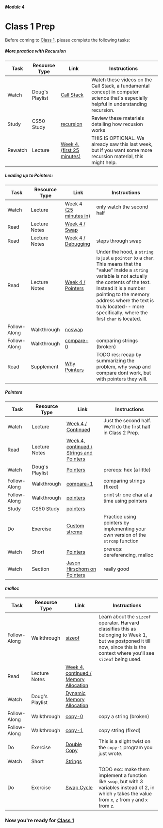 ##### [Module 4](../../)

# Class 1 Prep

Before coming to [Class 1](../class1), please complete the following tasks:

##### More practice with Recursion

Task | Resource Type | Link  | Instructions
--------------|------|------|-------------
Watch | Doug's Playlist | <a href="https://www.youtube.com/watch?v=beqqGIdabrE&index=7&list=PLhQjrBD2T383tGruv374_Yee84qbXeJjq" target="_blank">Call Stack</a> | Watch these videos on the Call Stack, a fundamental concept in computer science that's especially helpful in understanding recursion.
Study | CS50 Study | <a href="https://study.cs50.net/recursion" target="_blank">recursion</a> | Review these materials detailing how recusion works
Rewatch | Lecture | <a href="https://www.youtube.com/watch?v=9WsyLL6KVBY" target="_blank">Week 4, (first 25 minutes)</a>  | THIS IS OPTIONAL. We already saw this last week, but if you want some more recursion material, this might help.

##### Leading up to Pointers:

Task | Resource Type | Link  | Instructions
--------------|------|------|-------------
Watch | Lecture | <a href="https://www.youtube.com/watch?v=9WsyLL6KVBY" target="_blank">Week 4 (25 minutes in)</a> | only watch the second half
Read | Lecture Notes | <a href="http://cdn.cs50.net/2015/fall/lectures/4/m/notes4m/notes4m.html#swap" target="_blank">Week 4 / Swap</a> | 
 Read | Lecture Notes | <a href="http://cdn.cs50.net/2015/fall/lectures/4/m/notes4m/notes4m.html#debugging_with_cs50_ide" target="_blank">Week 4 / Debugging</a> | steps through swap
Read | Lecture Notes | <a href="http://cdn.cs50.net/2015/fall/lectures/4/m/notes4m/notes4m.html#pointers" target="_blank">Week 4 / Pointers</a> | Under the hood, a `string` is just a `pointer` to a `char`. This means that the "value" inside a `string` variable is not actually the contents of the text. Instead it is a number pointing to the memory address where the text is truly located-- more specifically, where the first `char` is located.  
Follow-Along | Walkthrough | <a href="https://www.youtube.com/watch?v=ETSddwPGjNM&list=PLhQjrBD2T382SQnebs5bf6BkngrHTbJKg&index=5" target="_blank">noswap</a> | 
Follow-Along | Walkthrough | <a href="https://www.youtube.com/watch?v=Q9d8F9dXxbA&list=PLhQjrBD2T382SQnebs5bf6BkngrHTbJKg&index=1" target="_blank">compare-0</a> | comparing strings (broken)  
Read | Supplement | [Why Pointers](../supplementary-resources/why-pointers) | TODO res: recap by summarizing the problem, why swap and compare dont work, but with pointers they will.


##### Pointers

Task | Resource Type | Link | Instructions
-----|------|------|------
Watch | Lecture | <a href="https://www.youtube.com/embed/uYiVtZHns-A?autoplay=1&rel=0&start=1545" target="_blank">Week 4 / Continued</a> | Just the second half. We'll do the first half in Class 2 Prep.
Read | Lecture Notes | <a href="http://cdn.cs50.net/2015/fall/lectures/4/w/notes4w/notes4w.html#strings_and_pointers" target="_blank">Week 4, continued / Strings and Pointers</a> |
Watch | Doug's Playlist | <a href="https://www.youtube.com/watch?v=yOdd3uYC--A&list=PLhQjrBD2T383tGruv374_Yee84qbXeJjq&index=2" target="_blank">Pointers</a> | prereqs: hex (a little)
Follow-Along | Walkthrough | <a href="https://www.youtube.com/watch?v=jE_bs-QNj3c&index=2&list=PLhQjrBD2T382SQnebs5bf6BkngrHTbJKg" target="_blank">compare-1</a> | comparing strings (fixed)
Follow-Along | Walkthrough | <a href="https://www.youtube.com/watch?v=1PoFw5_p0xk&index=6&list=PLhQjrBD2T382SQnebs5bf6BkngrHTbJKg" target="_blank">pointers</a> | print str one char at a time using pointers
Study | CS50 Study | <a href="https://study.cs50.net/pointers" target="_blank">pointers</a>
Do | Exercise | [Custom strcmp](../exercises/customstrcmp) | Practice using pointers by implementing your own version of the `strcmp` function
Watch | Short | <a href="https://www.youtube.com/watch?v=gv6i2CJm57Q&list=PLhQjrBD2T381pcj3Ph49iiDkrhZ9FHpHP&index=4" target="_blank">Pointers</a> | prereqs: dereferencing, malloc
Watch | Section | <a href="https://youtu.be/SppBaGROtX0?t=370" target="_blank">Jason Hirschorn on Pointers</a> | really good

##### malloc

Task | Resource Type | Link | Instructions
-----|------|------|------
Follow-Along | Walkthrough | <a href="https://www.youtube.com/watch?v=6o-w4CIWP84&index=12&list=PLhQjrBD2T383fi16gN97XlrTwdxDq2QWZ" target="_blank">sizeof</a> | Learn about the `sizeof` operator. Harvard classifies this as belonging to Week 1, but we postponed it till now, since this is the context where you'll see `sizeof` being used.
Read | Lecture Notes | <a href="http://cdn.cs50.net/2015/fall/lectures/4/w/notes4w/notes4w.html#memory_allocation" target="_blank">Week 4, continued / Memory Allocation</a>
Watch | Doug's Playlist | <a href="https://www.youtube.com/watch?v=ywqB3ZTf8OE&list=PLhQjrBD2T383tGruv374_Yee84qbXeJjq&index=3" target="_blank">Dynamic Memory Allocation</a>
Follow-Along | Walkthrough | <a href="https://www.youtube.com/watch?v=zwKBMSLYrk4&index=3&list=PLhQjrBD2T382SQnebs5bf6BkngrHTbJKg" target="_blank">copy-0</a> | copy a string (broken)
Follow-Along | Walkthrough | <a href="https://www.youtube.com/watch?v=ebQSYaneMms&list=PLhQjrBD2T382SQnebs5bf6BkngrHTbJKg&index=4" target="_blank">copy-1</a> | copy string (fixed)
Do | Exercise | [Double Copy](../exercises/double-copy) | This is a slight twist on the `copy-1` program you just wrote.
Watch | Short | <a href="https://www.youtube.com/watch?v=z3j-gK1u6Kg&index=6&list=PLhQjrBD2T381pcj3Ph49iiDkrhZ9FHpHP" target="_blank">Strings</a>
Do | Exercise | [Swap Cycle](../exercises/swap-cycle) | TODO exc: make them implement a function like `swap`, but with 3 variables instead of 2, in which `y` takes the value from `x`, `z` from `y` and `x` from `z`.


### Now you're ready for [Class 1](../class1)
